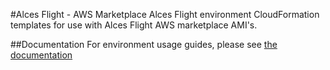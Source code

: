 #Alces Flight - AWS Marketplace
Alces Flight environment CloudFormation templates for use with Alces Flight AWS marketplace AMI's. 

##Documentation
For environment usage guides, please see [the documentation](http://alces-flight-appliance-docs.readthedocs.org/en/latest/) 
